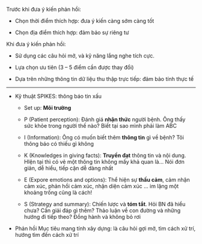 Trước khi đưa ý kiến phản hồi:  
- Chọn thời điểm thích hợp: đưa ý kiến càng sớm càng tốt  
- Chọn địa điểm thích hợp: đảm bảo sự riêng tư  
Khi đưa ý kiến phản hồi:  
- Sử dụng các câu hỏi mở, và kỹ năng lắng nghe tích cực.  
- Lựa chọn ưu tiên (3 – 5 điểm cần được thay đổi)  
- Dựa trên những thông tin dữ liệu thu thập trực tiếp: đảm bảo tính thực tế  
  
---  
- Kỹ thuật SPIKES: thông báo tin xấu  
	- Set up: **Môi trường**  
	- P (Patient perception): Đánh giá **nhận thức** người bệnh. Ông thấy sức khỏe trong người thế nào? Biết tại sao mình phải làm ABC  
	- I (Information): Ông có muốn biết thêm **thông tin** gì về bệnh? Tôi thông báo có thiếu gì không  
	- K (Knowledges in giving facts): **Truyền đạt** thông tin và nội dung. HIện tại thì có vẻ một thông tin không mấy khả quan là… Nói đơn giản, dễ hiểu, tiếp cận dễ dàng nhất  
	- E (Expore emotions and options): Thể hiện sự **thấu cảm**, cảm nhận cảm xúc, phản hồi cảm xúc, nhận diện cảm xúc … im lặng một khoảng trống cũng là cách!  
	- S (Strategy and summary): Chiến lược và **tóm tắt**. Hỏi BN đã hiểu chưa? Cần giải đáp gì thêm? Thảo luận về con đường và những hướng đi tiếp theo? Đồng hành và không bỏ rơi  
- Phản hồi Mục tiêu mang tính xây dựng: là câu hỏi gợi mở, tìm cách xử trí, hướng tìm đến cách xử trí